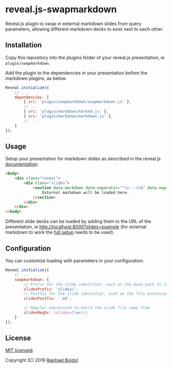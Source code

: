 # reveal.js-swapmarkdown

Reveal.js plugin to swap in external markdown slides from query parameters, allowing different markdown decks to exist next to each other.

## Installation

Copy this repository into the plugins folder of your reveal.js presentation, ie `plugin/swapmarkdown`.

Add the plugin to the dependencies in your presentation before the markdown plugins, as below.

```javascript
Reveal.initialize({
    // ...
    dependencies: [
        { src: 'plugin/swapmarkdown/swapmarkdown.js' },
        // ...
        { src: 'plugin/markdown/marked.js' },
        { src: 'plugin/markdown/markdown.js' },
        // ...
    ]
});
```

## Usage

Setup your presentation for markdown slides as described in the reveal.js [documentation](https://github.com/hakimel/reveal.js#markdown):

```html
<body>
    <div class="reveal">
        <div class="slides">
            <section data-markdown data-separator="^\n---\n$" data-separator-vertical="^\n--\n$" data-separator-notes="^\n\[\["/>
                External markdown will be loaded here.
            </section>
        </div>
    </div>
</body>
```

Different slide decks can be loaded by adding them to the URL of the presentation, ie [http://localhost:8000?slides=example](http://localhost:8000?slides=example) (for external markdown to work the [full setup](https://github.com/hakimel/reveal.js#full-setup) needs to be used).

## Configuration

You can customize loading with parameters in your configuration.

```javascript
Reveal.initialize({
    // ...
    swapmarkdown: {
        // Prefix for the slide identifier, such as the base path to load the slides from
        slidesPrefix: 'slides/',
        // Postfix for the slide identifier, such as the file extension
        slidesPostfix: '.md',

        // Regular expression to match the slide file name from
        slidesRegEx: /slides=(\w+)/i
    }
});
```

## License

[MIT licensed](https://en.wikipedia.org/wiki/MIT_License).

Copyright (C) 2019 [Raphael Boidol](https://github.com/boidolr)
